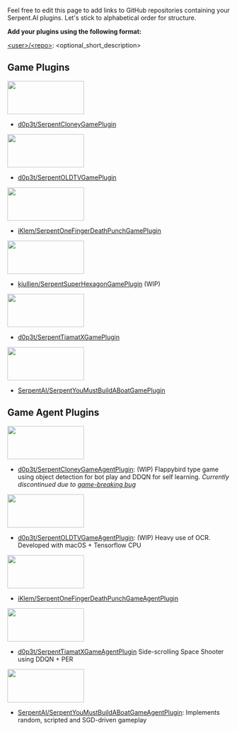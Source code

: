 Feel free to edit this page to add links to GitHub repositories containing your Serpent.AI plugins. Let's stick to alphabetical order for structure.

**Add your plugins using the following format:**

[\<user\>/\<repo\>](): <optional_short_description> 

## Game Plugins

[<img src="http://cdn.edgecast.steamstatic.com/steam/apps/400030/header.jpg" width="173" height="75" />](http://store.steampowered.com/app/400030/Cloney/)

* [d0p3t/SerpentCloneyGamePlugin](https://github.com/d0p3t/SerpentCloneyGamePlugin)

[<img src="http://cdn.edgecast.steamstatic.com/steam/apps/643270/header.jpg" width="173" height="75" />](http://store.steampowered.com/app/643270/OLDTV/)

* [d0p3t/SerpentOLDTVGamePlugin](https://github.com/d0p3t/SerpentOLDTVGamePlugin)

[<img src="http://cdn.edgecast.steamstatic.com/steam/apps/264200/header.jpg" width="173" height="75" />](http://store.steampowered.com/app/264200/One_Finger_Death_Punch/)

* [iKlem/SerpentOneFingerDeathPunchGamePlugin](https://github.com/iKlem/SerpentOneFingerDeathPunchGamePlugin)

[<img src="http://cdn.edgecast.steamstatic.com/steam/apps/221640/header.jpg" width="173" height="75" />](http://store.steampowered.com/app/221640/Super_Hexagon/)

* [kjullien/SerpentSuperHexagonGamePlugin](https://github.com/kjullien/SerpentSuperHexagonGamePlugin) (WIP)

[<img src="http://cdn.edgecast.steamstatic.com/steam/apps/343340/header.jpg" width="173" height="75" />](http://store.steampowered.com/app/343340/Tiamat_X/)

* [d0p3t/SerpentTiamatXGamePlugin](https://github.com/d0p3t/SerpentTiamatXGamePlugin)

[<img src="http://cdn.edgecast.steamstatic.com/steam/apps/290890/header.jpg" width="173" height="75" />](http://store.steampowered.com/app/290890/You_Must_Build_A_Boat/)

* [SerpentAI/SerpentYouMustBuildABoatGamePlugin](https://github.com/SerpentAI/SerpentYouMustBuildABoatGamePlugin)

## Game Agent Plugins

[<img src="http://cdn.edgecast.steamstatic.com/steam/apps/400030/header.jpg" width="173" height="75" />](http://store.steampowered.com/app/400030/Cloney/)

* [d0p3t/SerpentCloneyGameAgentPlugin](https://github.com/d0p3t/SerpentCloneyGameAgentPlugin): (WIP) Flappybird type game using object detection for bot play and DDQN for self learning. *Currently discontinued due to [game-breaking bug](http://steamcommunity.com/app/400030/discussions/0/405691491115857944/)*

[<img src="http://cdn.edgecast.steamstatic.com/steam/apps/643270/header.jpg" width="173" height="75" />](http://store.steampowered.com/app/643270/OLDTV/)

* [d0p3t/SerpentOLDTVGameAgentPlugin](https://github.com/d0p3t/SerpentOLDTVGameAgentPlugin): (WIP) Heavy use of OCR. Developed with macOS + Tensorflow CPU

[<img src="http://cdn.edgecast.steamstatic.com/steam/apps/264200/header.jpg" width="173" height="75" />](http://store.steampowered.com/app/264200/One_Finger_Death_Punch/)

* [iKlem/SerpentOneFingerDeathPunchGameAgentPlugin](https://github.com/iKlem/SerpentOneFingerDeathPunchGameAgentPlugin)

[<img src="http://cdn.edgecast.steamstatic.com/steam/apps/343340/header.jpg" width="173" height="75" />](http://store.steampowered.com/app/343340/Tiamat_X/)

* [d0p3t/SerpentTiamatXGameAgentPlugin](https://github.com/d0p3t/SerpentTiamatXGameAgentPlugin) Side-scrolling Space Shooter using DDQN + PER

[<img src="http://cdn.edgecast.steamstatic.com/steam/apps/290890/header.jpg" width="173" height="75" />](http://store.steampowered.com/app/290890/You_Must_Build_A_Boat/)

* [SerpentAI/SerpentYouMustBuildABoatGameAgentPlugin](https://github.com/SerpentAI/SerpentYouMustBuildABoatGameAgentPlugin): Implements random, scripted and SGD-driven gameplay